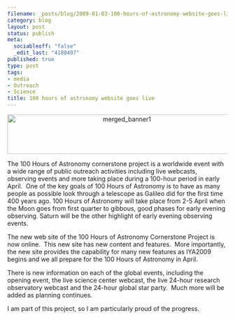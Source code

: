 ```yaml
--- 
filename: _posts/blog/2009-01-03-100-hours-of-astronomy-website-goes-live.md
category: blog
layout: post
status: publish
meta: 
  sociableoff: "false"
  _edit_last: "4180497"
published: true
type: post
tags: 
- media
- Outreach
- Science
title: 100 hours of astronomy website goes live
---
```

<!--:en-->
<p style="text-align:center;"><a href="http://www.100hoursofastronomy.org/cms/"><img class="size-full wp-image-292 aligncenter" title="merged_banner1" src="http://www.brunosan.eu/wp-content/uploads/2009/01/merged_banner1.jpg" alt="merged_banner1" width="531" height="90" /></a></p>
<p style="text-align:left;"></p>
<p style="text-align:left;">The 100 Hours of Astronomy cornerstone project is a worldwide event with a wide range of public outreach activities including live webcasts, observing events and more taking place during a 100-hour period in early April.  One of the key goals of 100 Hours of Astronomy is to have as many people as possible look through a telescope as Galileo did for the first time 400 years ago. 100 Hours of Astronomy will take place from 2-5 April when the Moon goes from first quarter to gibbous, good phases for early evening observing. Saturn will be the other highlight of early evening observing events.</p>
<p style="text-align:left;">The new web site of the 100 Hours of Astronomy Cornerstone Project is now online.  This new site has new content and features.  More importantly, the new site provides the capability for many new features as IYA2009 begins and we all prepare for the 100 Hours of Astronomy in April.</p>

There is new information on each of the global events, including the opening event, the live science center webcast, the live 24-hour research observatory webcast and the 24-hour global star party.  Much more will be added as planning continues.
<p style="text-align:left;">I am part of this project, so I am particularly proud of the progress.</p>

<!--:-->
